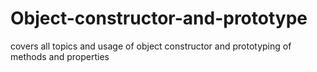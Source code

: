 # Object-constructor-and-prototype
covers all topics and usage of object constructor and prototyping of methods and properties
